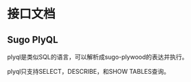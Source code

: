 # 接口文档

## Sugo PlyQL

plyql是类似SQL的语言，可以解析成sugo-plywood的表达并执行。

plyql只支持SELECT，DESCRIBE，和SHOW TABLES查询。

